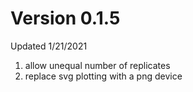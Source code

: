 # Version 0.1.5
Updated 1/21/2021
1) allow unequal number of replicates 
2) replace svg plotting with a png device 
